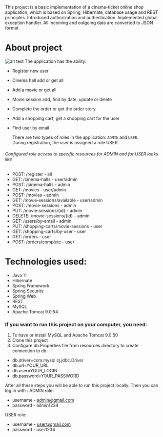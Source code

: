 This project is a basic implementation of a cinema-ticket online shop application, which is based on Spring, Hibernate, database usage and REST principles. Introduced authorization and authentication. Implemented global exception handler. All incoming and outgoing data are converted to JSON format.

# About project

![alt text](https://github.com/mate-academy/hibernate-order-hw/raw/master/Hibernate_Cinema_Uml.png)
The application has the ability:
- Register new user
- Cinema hall add or get all
- Add a movie or get all
- Movie session add, find by date, update or delete
- Complete the order or get the order story
- Add a shopping cart, get a shopping cart for the user
- Find user by email

  There are two types of roles in the application: `ADMIN` and `USER`. </br>
  During registration, the user is assigned a role USER.
###### Configured role access to specific resources for ADMIN and for USER looks like
- POST: /register - all
- GET: /cinema-halls - user/admin
- POST: /cinema-halls - admin
- GET: /movies - user/admin
- POST: /movies - admin
- GET: /movie-sessions/available - user/admin
- POST: /movie-sessions - admin
- PUT: /movie-sessions/{id} - admin
- DELETE: /movie-sessions/{id} - admin
- GET: /users/by-email - admin
- PUT: /shopping-carts/movie-sessions - user
- GET: /shopping-carts/by-user - user
- GET: /orders - user
- POST: /orders/complete - user

# Technologies used:
- Java 11
- Hibernate
- Spring Framework
- Spring Security
- Spring Web
- REST
- MySQL
- Apache Tomcat 9.0.54

### If you want to run this project on your computer, you need:
1. To have or install MySQL and Apache Tomcat 9.0.50
2. Clone this project
3. Configure db.Properties file from resources directory to create connection to db:
- db.driver=com.mysql.cj.jdbc.Driver
- db.url=YOUR_URL
- db.user=YOUR_LOGIN
- db.password=YOUR_PASSWORD

After all these steps you will be able to run this project locally.
Then you can log in with :
ADMIN role:
- username - admin@gmail.com
- password - admin1234

USER role:
- username - user@gmail.com
- password - user1234
